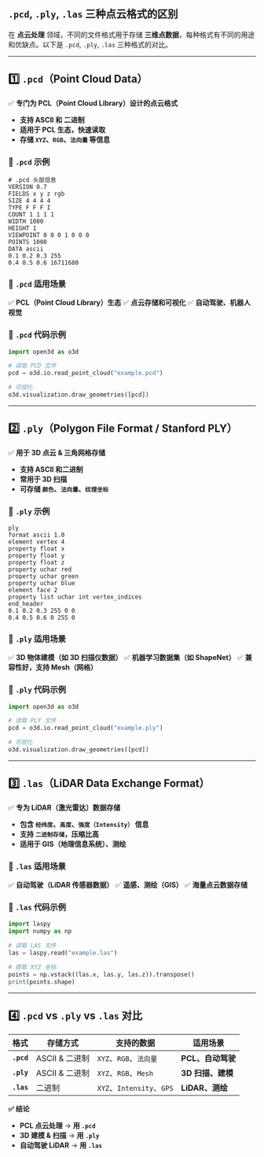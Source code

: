 ## `.pcd`, `.ply`, `.las` 三种点云格式的区别

在 **点云处理** 领域，不同的文件格式用于存储 **三维点数据**，每种格式有不同的用途和优缺点。以下是 `.pcd`, `.ply`, `.las` 三种格式的对比。

------



## **1️⃣ `.pcd`（Point Cloud Data）**

✅ **专门为 PCL（Point Cloud Library）设计的点云格式**

- **支持 ASCII 和 二进制**
- **适用于 PCL 生态，快速读取**
- **存储 `XYZ`、`RGB`、`法向量` 等信息**

### **📌 `.pcd` 示例**

```
# .pcd 头部信息
VERSION 0.7
FIELDS x y z rgb
SIZE 4 4 4 4
TYPE F F F I
COUNT 1 1 1 1
WIDTH 1000
HEIGHT 1
VIEWPOINT 0 0 0 1 0 0 0
POINTS 1000
DATA ascii
0.1 0.2 0.3 255
0.4 0.5 0.6 16711680
```

### **📌 `.pcd` 适用场景**

✅ **PCL（Point Cloud Library）生态** ✅ **点云存储和可视化** ✅ **自动驾驶、机器人视觉**

### **📌 `.pcd` 代码示例**

```python
import open3d as o3d

# 读取 PCD 文件
pcd = o3d.io.read_point_cloud("example.pcd")

# 可视化
o3d.visualization.draw_geometries([pcd])
```

------



## **2️⃣ `.ply`（Polygon File Format / Stanford PLY）**

✅ **用于 3D 点云 & 三角网格存储**

- **支持 ASCII 和二进制**
- **常用于 3D 扫描**
- **可存储 `颜色`、`法向量`、`纹理坐标`**

### **📌 `.ply` 示例**

```
ply
format ascii 1.0
element vertex 4
property float x
property float y
property float z
property uchar red
property uchar green
property uchar blue
element face 2
property list uchar int vertex_indices
end_header
0.1 0.2 0.3 255 0 0
0.4 0.5 0.6 0 255 0
```

### **📌 `.ply` 适用场景**

✅ **3D 物体建模（如 3D 扫描仪数据）** ✅ **机器学习数据集（如 ShapeNet）** ✅ **兼容性好，支持 Mesh（网格）**

### **📌 `.ply` 代码示例**

```python
import open3d as o3d

# 读取 PLY 文件
pcd = o3d.io.read_point_cloud("example.ply")

# 可视化
o3d.visualization.draw_geometries([pcd])
```

------



## **3️⃣ `.las`（LiDAR Data Exchange Format）**

✅ **专为 LiDAR（激光雷达）数据存储**

- **包含 `经纬度`、`高度`、`强度（Intensity）` 信息**
- **支持 `二进制存储`，压缩比高**
- **适用于 GIS（地理信息系统）、测绘**

### **📌 `.las` 适用场景**

✅ **自动驾驶（LiDAR 传感器数据）** ✅ **遥感、测绘（GIS）** ✅ **海量点云数据存储**

### **📌 `.las` 代码示例**

```python
import laspy
import numpy as np

# 读取 LAS 文件
las = laspy.read("example.las")

# 提取 XYZ 坐标
points = np.vstack((las.x, las.y, las.z)).transpose()
print(points.shape)
```

------



## **4️⃣ `.pcd` vs `.ply` vs `.las` 对比**

| **格式**   | **存储方式**   | **支持的数据**            | **适用场景**      |
| ---------- | -------------- | ------------------------- | ----------------- |
| **`.pcd`** | ASCII & 二进制 | `XYZ`、`RGB`、`法向量`    | **PCL、自动驾驶** |
| **`.ply`** | ASCII & 二进制 | `XYZ`、`RGB`、`Mesh`      | **3D 扫描、建模** |
| **`.las`** | 二进制         | `XYZ`、`Intensity`、`GPS` | **LiDAR、测绘**   |

**✅ 结论**

- **PCL 点云处理** → **用 `.pcd`**
- **3D 建模 & 扫描** → **用 `.ply`**
- **自动驾驶 LiDAR** → **用 `.las`**

